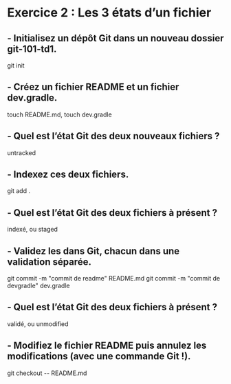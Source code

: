 # Exercice 2 : Les 3 états d’un fichier

## - Initialisez un dépôt Git dans un nouveau dossier git-101-td1.
git init

## - Créez un fichier README et un fichier dev.gradle.
touch README.md, touch dev.gradle

## - Quel est l’état Git des deux nouveaux fichiers ?
untracked

## - Indexez ces deux fichiers.
git add .

## - Quel est l’état Git des deux fichiers à présent ?
indexé, ou staged

## - Validez les dans Git, chacun dans une validation séparée.
git commit -m "commit de readme" README.md
git commit -m "commit de devgradle" dev.gradle

## - Quel est l’état Git des deux fichiers à présent ?
validé, ou unmodified
## - Modifiez le fichier README puis annulez les modifications (avec une commande Git !).
git checkout -- README.md